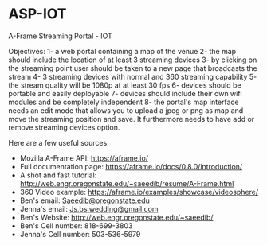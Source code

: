 # ASP-IOT
A-Frame Streaming Portal - IOT

Objectives:
1- a web portal containing a map of the venue
2- the map should include the location of at least 3 streaming devices
3- by clicking on the streaming point user should be taken to a new page that broadcasts the stream
4- 3 streaming devices with normal and 360 streaming capability
5- the stream quality will be 1080p at at least 30 fps
6- devices should be portable and easily deployable
7- devices should include their own wifi modules and be completely independent
8- the portal's map interface needs an edit mode that allows you to upload a jpeg or png as map and move the streaming position and save. It furthermore needs to have add or remove streaming devices option.

Here are a few useful sources:

- Mozilla A-Frame API: https://aframe.io/
- Full documentation page: https://aframe.io/docs/0.8.0/introduction/
- A shot and fast tutorial: http://web.engr.oregonstate.edu/~saeedib/resume/A-Frame.html
- 360 Video example: https://aframe.io/examples/showcase/videosphere/
- Ben's email: Saeedib@oregonstate.edu
- Jenna's email: Js.bs.wedding@gmail.com
- Ben's Website: http://web.engr.oregonstate.edu/~saeedib/
- Ben's Cell number: 818-699-3803
- Jenna's Cell number: 503-536-5979


